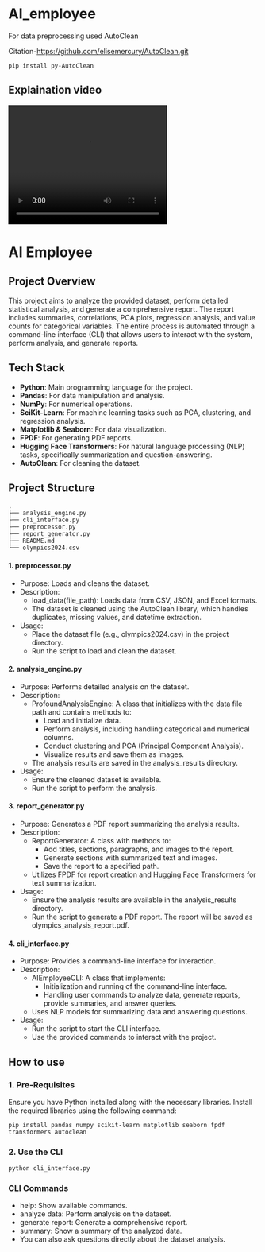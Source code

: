 # AI_employee

For data preprocessing used AutoClean

Citation-https://github.com/elisemercury/AutoClean.git

```
pip install py-AutoClean
```

## Explaination video

<video width="320" height="240" controls>
  <source src="chirag_AI_EMPLOYEE.mp4" type="video/mp4">
  Your browser does not support the video tag.
</video>


# AI Employee

## Project Overview

This project aims to analyze the provided dataset, perform detailed statistical analysis, and generate a comprehensive report. The report includes summaries, correlations, PCA plots, regression analysis, and value counts for categorical variables. The entire process is automated through a command-line interface (CLI) that allows users to interact with the system, perform analysis, and generate reports.

## Tech Stack

- **Python**: Main programming language for the project.
- **Pandas**: For data manipulation and analysis.
- **NumPy**: For numerical operations.
- **SciKit-Learn**: For machine learning tasks such as PCA, clustering, and regression analysis.
- **Matplotlib & Seaborn**: For data visualization.
- **FPDF**: For generating PDF reports.
- **Hugging Face Transformers**: For natural language processing (NLP) tasks, specifically summarization and question-answering.
- **AutoClean**: For cleaning the dataset.

## Project Structure

```plaintext
.
├── analysis_engine.py
├── cli_interface.py
├── preprocessor.py
├── report_generator.py
├── README.md
└── olympics2024.csv
```
#### 1. preprocessor.py
- Purpose: Loads and cleans the dataset.
- Description:
  - load_data(file_path): Loads data from CSV, JSON, and Excel formats.
  - The dataset is cleaned using the AutoClean library, which handles duplicates, missing values, and datetime extraction.
- Usage:
  - Place the dataset file (e.g., olympics2024.csv) in the project directory.
  - Run the script to load and clean the dataset.

#### 2. analysis_engine.py
- Purpose: Performs detailed analysis on the dataset.
- Description:
  - ProfoundAnalysisEngine: A class that initializes with the data file path and contains methods to:
    - Load and initialize data.
    - Perform analysis, including handling categorical and numerical columns.
    - Conduct clustering and PCA (Principal Component Analysis).
    - Visualize results and save them as images.
  - The analysis results are saved in the analysis_results directory.
- Usage:
  - Ensure the cleaned dataset is available.
  - Run the script to perform the analysis.

#### 3. report_generator.py
- Purpose: Generates a PDF report summarizing the analysis results.
- Description:
  - ReportGenerator: A class with methods to:
    - Add titles, sections, paragraphs, and images to the report.
    - Generate sections with summarized text and images.
    - Save the report to a specified path.
  - Utilizes FPDF for report creation and Hugging Face Transformers for text summarization.
- Usage:
  - Ensure the analysis results are available in the analysis_results directory.
  - Run the script to generate a PDF report. The report will be saved as olympics_analysis_report.pdf.

#### 4. cli_interface.py
- Purpose: Provides a command-line interface for interaction.
- Description:
  - AIEmployeeCLI: A class that implements:
    - Initialization and running of the command-line interface.
    - Handling user commands to analyze data, generate reports, provide summaries, and answer queries.
  - Uses NLP models for summarizing data and answering questions.
- Usage:
  - Run the script to start the CLI interface.
  - Use the provided commands to interact with the project.


## How to use

### 1. Pre-Requisites

Ensure you have Python installed along with the necessary libraries. Install the required libraries using the following command:

```
pip install pandas numpy scikit-learn matplotlib seaborn fpdf transformers autoclean
```

### 2. Use the CLI

```
python cli_interface.py
```

### CLI Commands

- help: Show available commands.
- analyze data: Perform analysis on the dataset.
- generate report: Generate a comprehensive report.
- summary: Show a summary of the analyzed data.
- You can also ask questions directly about the dataset analysis.
